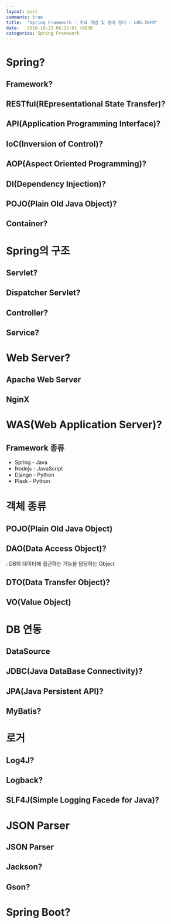 ```yaml
---
layout: post
comments: true
title:  "Spring Framework - 주요 개념 및 용어 정리 - LOG.INFO"
date:   2018-10-23 06:25:01 +0830
categories: Spring Framework
---
```

 
# Spring?
## Framework?  
## RESTful(REpresentational State Transfer)?   
## API(Application Programming Interface)?  

## IoC(Inversion of Control)?  
## AOP(Aspect Oriented Programming)?  
## DI(Dependency Injection)?  
## POJO(Plain Old Java Object)?  
## Container? 

# Spring의 구조
## Servlet?
## Dispatcher Servlet?  
## Controller?  
## Service?  

# Web Server?
## Apache Web Server
## NginX

# WAS(Web Application Server)?
## Framework 종류
- Spring - Java
- Nodejs - JavaScript
- Django - Python 
- Plask - Python

# 객체 종류
## POJO(Plain Old Java Object)
## DAO(Data Access Object)?
: DB의 데이터에 접근하는 기능을 담당하는 Object  
## DTO(Data Transfer Object)?
## VO(Value Object)  

# DB 연동
## DataSource
## JDBC(Java DataBase Connectivity)?  
## JPA(Java Persistent API)?  
## MyBatis?  

# 로거
## Log4J?  
## Logback?  
## SLF4J(Simple Logging Facede for Java)?

# JSON Parser
## JSON Parser
## Jackson?  
## Gson?  

# Spring Boot?  

